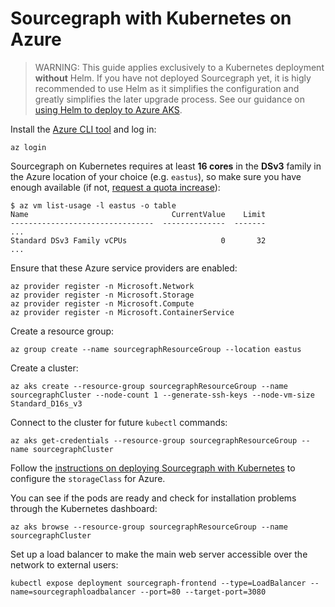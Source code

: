 # Sourcegraph with Kubernetes on Azure

> WARNING: This guide applies exclusively to a Kubernetes deployment **without** Helm.
> If you have not deployed Sourcegraph yet, it is higly recommended to use Helm as it simplifies the configuration and greatly simplifies the later upgrade process. See our guidance on [using Helm to deploy to Azure AKS](helm.md#configure-sourcegraph-on-azure-managed-kubernetes-service-aks).

Install the [Azure CLI tool](https://docs.microsoft.com/en-us/cli/azure/install-azure-cli?view=azure-cli-latest) and log in:

```
az login
```

Sourcegraph on Kubernetes requires at least **16 cores** in the **DSv3** family in the Azure location of your choice (e.g. `eastus`), so make sure you have enough available (if not, [request a quota increase](https://docs.microsoft.com/en-us/azure/azure-supportability/resource-manager-core-quotas-request)):

```
$ az vm list-usage -l eastus -o table
Name                                CurrentValue    Limit
--------------------------------  --------------  -------
...
Standard DSv3 Family vCPUs                     0       32
...
```

Ensure that these Azure service providers are enabled:

```
az provider register -n Microsoft.Network
az provider register -n Microsoft.Storage
az provider register -n Microsoft.Compute
az provider register -n Microsoft.ContainerService
```

Create a resource group:

```
az group create --name sourcegraphResourceGroup --location eastus
```

Create a cluster:

```
az aks create --resource-group sourcegraphResourceGroup --name sourcegraphCluster --node-count 1 --generate-ssh-keys --node-vm-size Standard_D16s_v3
```

Connect to the cluster for future `kubectl` commands:

```
az aks get-credentials --resource-group sourcegraphResourceGroup --name sourcegraphCluster
```

Follow the [instructions on deploying Sourcegraph with Kubernetes](configure.md#azure) to configure the `storageClass` for Azure.

You can see if the pods are ready and check for installation problems through the Kubernetes dashboard:

```
az aks browse --resource-group sourcegraphResourceGroup --name sourcegraphCluster
```

Set up a load balancer to make the main web server accessible over the network to external users:

```
kubectl expose deployment sourcegraph-frontend --type=LoadBalancer --name=sourcegraphloadbalancer --port=80 --target-port=3080
```
